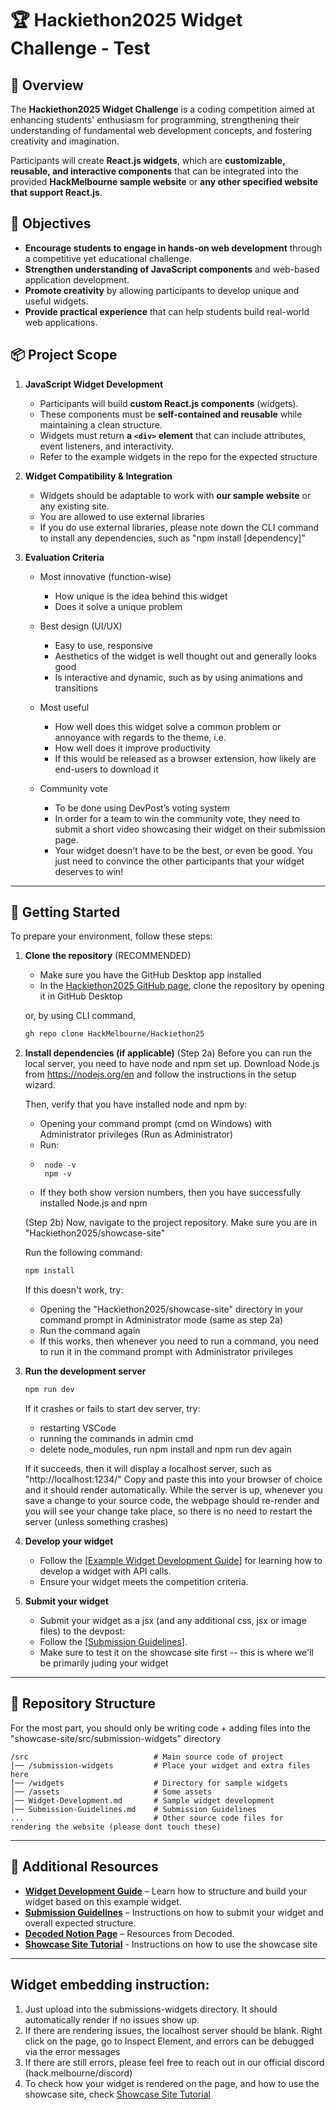 # 🏆 Hackiethon2025 Widget Challenge - Test

## 📌 Overview

The **Hackiethon2025 Widget Challenge** is a coding competition aimed at enhancing students' enthusiasm for programming, strengthening their understanding of fundamental web development concepts, and fostering creativity and imagination.

Participants will create **React.js widgets**, which are **customizable, reusable, and interactive components** that can be integrated into the provided **HackMelbourne sample website** or **any other specified website that support React.js**.

## 🎯 Objectives

- **Encourage students to engage in hands-on web development** through a competitive yet educational challenge.
- **Strengthen understanding of JavaScript components** and web-based application development.
- **Promote creativity** by allowing participants to develop unique and useful widgets.
- **Provide practical experience** that can help students build real-world web applications.

## 📦 Project Scope

1. **JavaScript Widget Development**

   - Participants will build **custom React.js components** (widgets).
   - These components must be **self-contained and reusable** while maintaining a clean structure.
   - Widgets must return **a `<div>` element** that can include attributes, event listeners, and interactivity.
   - Refer to the example widgets in the repo for the expected structure

2. **Widget Compatibility & Integration**

   - Widgets should be adaptable to work with **our sample website** or any existing site.
   - You are allowed to use external libraries
   - If you do use external libraries, please note down the CLI command to install any dependencies, such as "npm install [dependency]"

3. **Evaluation Criteria** 
   - Most innovative (function-wise)

     - How unique is the idea behind this widget
     - Does it solve a unique problem

   - Best design (UI/UX)

      - Easy to use, responsive
      - Aesthetics of the widget is well thought out and generally looks good
      - Is interactive and dynamic, such as by using animations and transitions

   - Most useful

      - How well does this widget solve a common problem or annoyance with regards to the theme, i.e.
      - How well does it improve productivity
      - If this would be released as a browser extension, how likely are end-users to download it


   - Community vote
   
     - To be done using DevPost’s voting system
     - In order for a team to win the community vote, they need to submit a short video showcasing their widget on their submission page.
     - Your widget doesn't have to be the best, or even be good. You just need to convince the other participants that your widget deserves to win!

---

## 📖 Getting Started

To prepare your environment, follow these steps:

1. **Clone the repository**
   (RECOMMENDED)
   - Make sure you have the GitHub Desktop app installed
   - In the [Hackiethon2025 GitHub page](https://github.com/HackMelbourne/Hackiethon25), clone the repository by opening it in GitHub Desktop

   or, by using CLI command,
   ```sh
   gh repo clone HackMelbourne/Hackiethon25
   ```
2. **Install dependencies (if applicable)**
   (Step 2a)
   Before you can run the local server, you need to have node and npm set up.
   Download Node.js from https://nodejs.org/en and follow the instructions in the setup wizard.

   Then, verify that you have installed node and npm by:
   - Opening your command prompt (cmd on Windows) with Administrator privileges (Run as Administrator)
   - Run:
   - ```ssh
      node -v
      npm -v
     ```
   - If they both show version numbers, then you have successfully installed Node.js and npm

   (Step 2b)
   Now, navigate to the project repository.
   Make sure you are in "Hackiethon2025/showcase-site"

   
   Run the following command:
   ```sh
   npm install
   ```

   If this doesn't work, try:
   - Opening the "Hackiethon2025/showcase-site" directory in your command prompt in Administrator mode (same as step 2a)
   - Run the command again
   - If this works, then whenever you need to run a command, you need to run it in the command prompt with Administrator privileges
3. **Run the development server**

   ```sh
   npm run dev
   ```

   If it crashes or fails to start dev server, try:
   - restarting VSCode
   - running the commands in admin cmd
   - delete node_modules, run npm install and npm run dev again

   If it succeeds, then it will display a localhost server, such as "http://localhost:1234/"
   Copy and paste this into your browser of choice and it should render automatically.
   While the server is up, whenever you save a change to your source code, the webpage should re-render and you will see your change take place,
      so there is no need to restart the server (unless something crashes) 

5. **Develop your widget**
   - Follow the [[Example Widget Development Guide](https://github.com/HackMelbourne/Hackiethon25/blob/32ceb5a89d0af82571ef10e10c98a2076a9dd2c2/showcase-site/docs/Widget-Development.md)] for learning how to develop a widget with API calls.
   - Ensure your widget meets the competition criteria.
6. **Submit your widget**
   - Submit your widget as a jsx (and any additional css, jsx or image files) to the devpost:
   - Follow the [[Submission Guidelines](https://github.com/HackMelbourne/Hackiethon25/blob/32ceb5a89d0af82571ef10e10c98a2076a9dd2c2/showcase-site/docs/Submission-Guidelines.md)].
   - Make sure to test it on the showcase site first -- this is where we'll be primarily juding your widget

---

## 📂 Repository Structure

For the most part, you should only be writing code + adding files into the "showcase-site/src/submission-widgets" directory

```plaintext
/src                            # Main source code of project
│── /submission-widgets         # Place your widget and extra files here
│── /widgets                    # Directory for sample widgets
│── /assets                     # Some assets
│── Widget-Development.md       # Sample widget development
│── Submission-Guidelines.md    # Submission Guidelines
...                             # Other source code files for rendering the website (please dont touch these)
```

---

## 🚀 Additional Resources

- **[Widget Development Guide](https://github.com/HackMelbourne/Hackiethon25/blob/32ceb5a89d0af82571ef10e10c98a2076a9dd2c2/showcase-site/docs/Widget-Development.md)** – Learn how to structure and build your widget based on this example widget.
- **[Submission Guidelines](https://github.com/HackMelbourne/Hackiethon25/blob/32ceb5a89d0af82571ef10e10c98a2076a9dd2c2/showcase-site/docs/Submission-Guidelines.md)** – Instructions on how to submit your widget and overall expected structure.
- **[Decoded Notion Page](https://plum-soda-d5f.notion.site/Decoded-1bc996f226c88037a95dc1222f53a1a1)** – Resources from Decoded.
- **[Showcase Site Tutorial](https://github.com/HackMelbourne/Hackiethon25/blob/main/showcase-site/docs/Showcase-Site.md)** - Instructions on how to use the showcase site
---

## Widget embedding instruction:

1. Just upload into the submissions-widgets directory. It should automatically render if no issues show up.
2. If there are rendering issues, the localhost server should be blank. Right click on the page, go to Inspect Element, and errors can be debugged via the error messages
3. If there are still errors, please feel free to reach out in our official discord (hack.melbourne/discord)
4. To check how your widget is rendered on the page, and how to use the showcase site, check [Showcase Site Tutorial](https://github.com/HackMelbourne/Hackiethon25/blob/main/showcase-site/docs/Showcase-Site.md)
